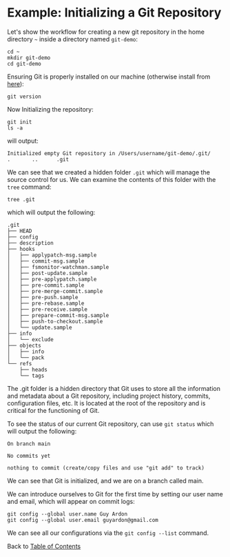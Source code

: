 # Example: Initializing a Git Repository

Let's show the workflow for creating a new git repository in the home directory `~` inside a directory named `git-demo`:

```shell
cd ~
mkdir git-demo
cd git-demo
```

Ensuring Git is properly installed on our machine (otherwise install from [here](https://git-scm.com/)):

```shell
git version
```

Now Initializing the repository:

```shell
git init
ls -a
```

will output:

```text
Initialized empty Git repository in /Users/username/git-demo/.git/
.       ..      .git
```

We can see that we created a hidden folder `.git` which will manage the source control for us. We can examine the contents of this folder with the `tree` command:

```shell
tree .git
```

which will output the following:

```text
.git
├── HEAD
├── config
├── description
├── hooks
│   ├── applypatch-msg.sample
│   ├── commit-msg.sample
│   ├── fsmonitor-watchman.sample
│   ├── post-update.sample
│   ├── pre-applypatch.sample
│   ├── pre-commit.sample
│   ├── pre-merge-commit.sample
│   ├── pre-push.sample
│   ├── pre-rebase.sample
│   ├── pre-receive.sample
│   ├── prepare-commit-msg.sample
│   ├── push-to-checkout.sample
│   └── update.sample
├── info
│   └── exclude
├── objects
│   ├── info
│   └── pack
└── refs
    ├── heads
    └── tags
```

The .git folder is a hidden directory that Git uses to store all the information and metadata about a Git repository, including project history, commits, configuration files, etc. It is located at the root of the repository and is critical for the functioning of Git.

To see the status of our current Git repository, can use `git status` which will output the following:

```text
On branch main

No commits yet

nothing to commit (create/copy files and use "git add" to track)
```

We can see that Git is initialized, and we are on a branch called main.

We can introduce ourselves to Git for the first time by setting our user name and email, which will appear on commit logs:

```shell
git config --global user.name Guy Ardon
git config --global user.email guyardon@gmail.com
```

We can see all our configurations via the `git config --list` command.

Back to [Table of Contents](../README.md#table-of-contents)

